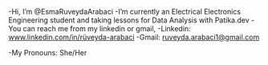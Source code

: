 -Hi, I’m @EsmaRuveydaArabaci
-I’m currently an Electrical Electronics Engineering student and taking lessons for Data Analysis with Patika.dev 
-You can reach me from my linkedin or gmail,
-Linkedin: www.linkedin.com/in/rüveyda-arabaci
-Gmail: ruveyda.arabaci1@gmail.com

-My Pronouns: She/Her
